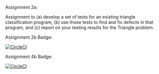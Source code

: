 Assignment 2a:

Assignment to (a) develop a set of tests for an existing triangle classification program, (b) use those tests to find and fix defects in that program, and (c) report on your testing results for the Triangle problem.


Assignment 2b Badge:

[![CircleCI](https://dl.circleci.com/status-badge/img/gh/rdhadda123/SSW567/tree/main.svg?style=svg&circle-token=CCIPRJ_237wJzGKhHBTv6ZA81H9Av_235a35774b8bbbf21a04ee65edf676d0c61339d5)](https://dl.circleci.com/status-badge/redirect/gh/rdhadda123/SSW567/tree/main)

Assignment 4b Badge:

[![CircleCI](https://dl.circleci.com/status-badge/img/gh/rdhadda123/SSW567/tree/main.svg?style=svg)](https://dl.circleci.com/status-badge/redirect/gh/rdhadda123/SSW567/tree/main)